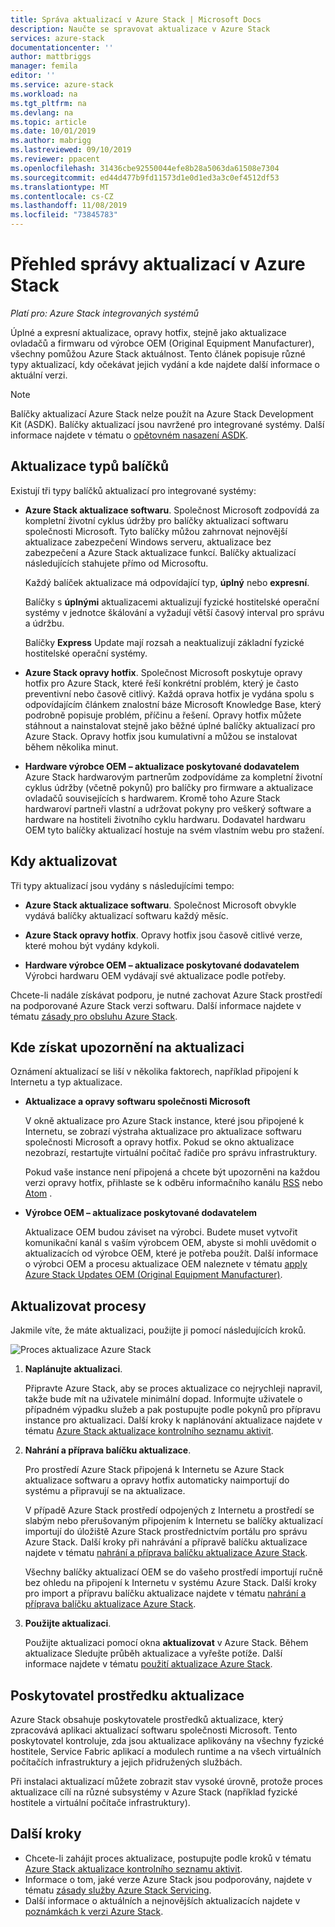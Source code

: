 ```yaml
---
title: Správa aktualizací v Azure Stack | Microsoft Docs
description: Naučte se spravovat aktualizace v Azure Stack
services: azure-stack
documentationcenter: ''
author: mattbriggs
manager: femila
editor: ''
ms.service: azure-stack
ms.workload: na
ms.tgt_pltfrm: na
ms.devlang: na
ms.topic: article
ms.date: 10/01/2019
ms.author: mabrigg
ms.lastreviewed: 09/10/2019
ms.reviewer: ppacent
ms.openlocfilehash: 31436cbe92550044efe8b28a5063da61508e7304
ms.sourcegitcommit: ed44d477b9fd11573d1e0d1ed3a3c0ef4512df53
ms.translationtype: MT
ms.contentlocale: cs-CZ
ms.lasthandoff: 11/08/2019
ms.locfileid: "73845783"
---
```

# <a name="manage-updates-in-azure-stack-overview"></a>Přehled správy aktualizací v Azure Stack

*Platí pro: Azure Stack integrovaných systémů*

Úplné a expresní aktualizace, opravy hotfix, stejně jako aktualizace ovladačů a firmwaru od výrobce OEM (Original Equipment Manufacturer), všechny pomůžou Azure Stack aktuálnost. Tento článek popisuje různé typy aktualizací, kdy očekávat jejich vydání a kde najdete další informace o aktuální verzi.

> [!Note]  
> Balíčky aktualizací Azure Stack nelze použít na Azure Stack Development Kit (ASDK). Balíčky aktualizací jsou navržené pro integrované systémy. Další informace najdete v tématu o [opětovném nasazení ASDK](https://docs.microsoft.com/azure-stack/asdk/asdk-redeploy).

## <a name="update-package-types"></a>Aktualizace typů balíčků

Existují tři typy balíčků aktualizací pro integrované systémy:

-   **Azure Stack aktualizace softwaru**. Společnost Microsoft zodpovídá za kompletní životní cyklus údržby pro balíčky aktualizací softwaru společnosti Microsoft. Tyto balíčky můžou zahrnovat nejnovější aktualizace zabezpečení Windows serveru, aktualizace bez zabezpečení a Azure Stack aktualizace funkcí. Balíčky aktualizací následujících stahujete přímo od Microsoftu.

    Každý balíček aktualizace má odpovídající typ, **úplný** nebo **expresní**. 
 
    Balíčky s **úplnými** aktualizacemi aktualizují fyzické hostitelské operační systémy v jednotce škálování a vyžadují větší časový interval pro správu a údržbu. 

    Balíčky **Express** Update mají rozsah a neaktualizují základní fyzické hostitelské operační systémy.

-   **Azure Stack opravy hotfix**. Společnost Microsoft poskytuje opravy hotfix pro Azure Stack, které řeší konkrétní problém, který je často preventivní nebo časově citlivý. Každá oprava hotfix je vydána spolu s odpovídajícím článkem znalostní báze Microsoft Knowledge Base, který podrobně popisuje problém, příčinu a řešení. Opravy hotfix můžete stáhnout a nainstalovat stejně jako běžné úplné balíčky aktualizací pro Azure Stack. Opravy hotfix jsou kumulativní a můžou se instalovat během několika minut.

-   **Hardware výrobce OEM – aktualizace poskytované dodavatelem** Azure Stack hardwarovým partnerům zodpovídáme za kompletní životní cyklus údržby (včetně pokynů) pro balíčky pro firmware a aktualizace ovladačů souvisejících s hardwarem. Kromě toho Azure Stack hardwaroví partneři vlastní a udržovat pokyny pro veškerý software a hardware na hostiteli životního cyklu hardwaru. Dodavatel hardwaru OEM tyto balíčky aktualizací hostuje na svém vlastním webu pro stažení.

## <a name="when-to-update"></a>Kdy aktualizovat

Tři typy aktualizací jsou vydány s následujícími tempo:

-   **Azure Stack aktualizace softwaru**. Společnost Microsoft obvykle vydává balíčky aktualizací softwaru každý měsíc.

-   **Azure Stack opravy hotfix**. Opravy hotfix jsou časově citlivé verze, které mohou být vydány kdykoli.

-   **Hardware výrobce OEM – aktualizace poskytované dodavatelem** Výrobci hardwaru OEM vydávají své aktualizace podle potřeby.

Chcete-li nadále získávat podporu, je nutné zachovat Azure Stack prostředí na podporované Azure Stack verzi softwaru. Další informace najdete v tématu [zásady pro obsluhu Azure Stack](azure-stack-update-servicing-policy.md).

## <a name="where-to-get-notice-of-an-update"></a>Kde získat upozornění na aktualizaci

Oznámení aktualizací se liší v několika faktorech, například připojení k Internetu a typ aktualizace.

- **Aktualizace a opravy softwaru společnosti Microsoft** 

    V okně aktualizace pro Azure Stack instance, které jsou připojené k Internetu, se zobrazí výstraha aktualizace pro aktualizace softwaru společnosti Microsoft a opravy hotfix. Pokud se okno aktualizace nezobrazí, restartujte virtuální počítač řadiče pro správu infrastruktury.

    Pokud vaše instance není připojená a chcete být upozorněni na každou verzi opravy hotfix, přihlaste se k odběru informačního kanálu [RSS](https://support.microsoft.com/app/content/api/content/feeds/sap/en-us/32d322a8-acae-202d-e9a9-7371dccf381b/rss) nebo [Atom](https://support.microsoft.com/app/content/api/content/feeds/sap/en-us/32d322a8-acae-202d-e9a9-7371dccf381b/atom) .

- **Výrobce OEM – aktualizace poskytované dodavatelem**

    Aktualizace OEM budou záviset na výrobci. Budete muset vytvořit komunikační kanál s vaším výrobcem OEM, abyste si mohli uvědomit o aktualizacích od výrobce OEM, které je potřeba použít. Další informace o výrobci OEM a procesu aktualizace OEM naleznete v tématu [apply Azure Stack Updates OEM (Original Equipment Manufacturer)](azure-stack-update-oem.md).

## <a name="update-processes"></a>Aktualizovat procesy

Jakmile víte, že máte aktualizaci, použijte ji pomocí následujících kroků.

![Proces aktualizace Azure Stack](./media/azure-stack-updates/azure-stack-update-process.png)

1. **Naplánujte aktualizaci**.

    Připravte Azure Stack, aby se proces aktualizace co nejrychleji napravil, takže bude mít na uživatele minimální dopad. Informujte uživatele o případném výpadku služeb a pak postupujte podle pokynů pro přípravu instance pro aktualizaci. Další kroky k naplánování aktualizace najdete v tématu [Azure Stack aktualizace kontrolního seznamu aktivit](release-notes-checklist.md).

2. **Nahrání a příprava balíčku aktualizace**.

    Pro prostředí Azure Stack připojená k Internetu se Azure Stack aktualizace softwaru a opravy hotfix automaticky naimportují do systému a připravují se na aktualizace.

    V případě Azure Stack prostředí odpojených z Internetu a prostředí se slabým nebo přerušovaným připojením k Internetu se balíčky aktualizací importují do úložiště Azure Stack prostřednictvím portálu pro správu Azure Stack. Další kroky při nahrávání a přípravě balíčku aktualizace najdete v tématu [nahrání a příprava balíčku aktualizace Azure Stack](azure-stack-update-prepare-package.md).

    Všechny balíčky aktualizací OEM se do vašeho prostředí importují ručně bez ohledu na připojení k Internetu v systému Azure Stack. Další kroky pro import a přípravu balíčku aktualizace najdete v tématu [nahrání a příprava balíčku aktualizace Azure Stack](azure-stack-update-prepare-package.md).

3. **Použijte aktualizaci**.

    Použijte aktualizaci pomocí okna **aktualizovat** v Azure Stack. Během aktualizace Sledujte průběh aktualizace a vyřešte potíže. Další informace najdete v tématu [použití aktualizace Azure Stack](azure-stack-apply-updates.md).

## <a name="the-update-resource-provider"></a>Poskytovatel prostředku aktualizace

Azure Stack obsahuje poskytovatele prostředků aktualizace, který zpracovává aplikaci aktualizací softwaru společnosti Microsoft. Tento poskytovatel kontroluje, zda jsou aktualizace aplikovány na všechny fyzické hostitele, Service Fabric aplikací a modulech runtime a na všech virtuálních počítačích infrastruktury a jejich přidružených službách.

Při instalaci aktualizací můžete zobrazit stav vysoké úrovně, protože proces aktualizace cílí na různé subsystémy v Azure Stack (například fyzické hostitele a virtuální počítače infrastruktury).

## <a name="next-steps"></a>Další kroky

- Chcete-li zahájit proces aktualizace, postupujte podle kroků v tématu [Azure Stack aktualizace kontrolního seznamu aktivit](release-notes-checklist.md).
- Informace o tom, jaké verze Azure Stack jsou podporovány, najdete v tématu [zásady služby Azure Stack Servicing](azure-stack-servicing-policy.md).  
- Další informace o aktuálních a nejnovějších aktualizacích najdete v [poznámkách k verzi Azure Stack](release-notes.md).
